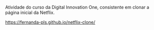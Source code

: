 Atividade do curso da Digital Innovation One, consistente em clonar a página inicial da Netflix.

https://fernanda-pls.github.io/netflix-clone/
